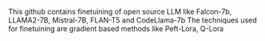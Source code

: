 This github contains finetuining of open source LLM like Falcon-7b, LLAMA2-7B, Mistral-7B, FLAN-T5 and CodeLlama-7b
The techniques used for finetuining are gradient based methods like Peft-Lora, Q-Lora
